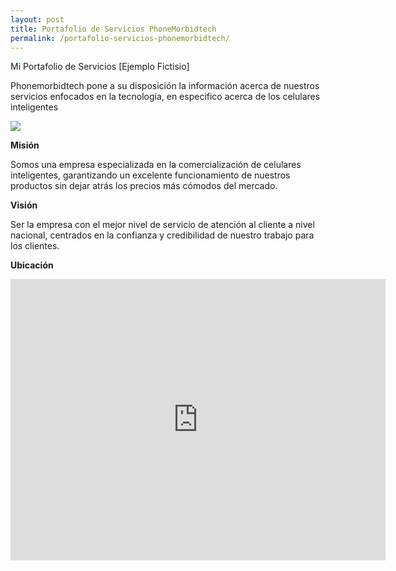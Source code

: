 ```yaml
---
layout: post
title: Portafolio de Servicios PhoneMorbidtech
permalink: /portafolio-servicios-phonemorbidtech/
---
```


Mi Portafolio de Servicios [Ejemplo Fictisio]

Phonemorbidtech pone a su disposición la información acerca de nuestros servicios enfocados en la tecnología,
en especifico acerca de los celulares inteligentes

<img src="{{ site.baseurl }}/images/portafolio-phm-1.jpg"/>

**Misión**

Somos una empresa especializada en la comercialización de celulares inteligentes,
garantizando un excelente funcionamiento de nuestros productos sin dejar 
atrás los precios más cómodos del mercado.

**Visión**

Ser la empresa con el mejor nivel de servicio de atención al cliente a nivel nacional, centrados en la confianza
y credibilidad de nuestro trabajo para los clientes.

**Ubicación**

<iframe src="https://www.google.com/maps/embed?pb=!1m10!1m8!1m3!1d2372.3581256317707!2d-78.4337532167148!3d-0.07516478539415822!3m2!1i1024!2i768!4f13.1!5e0!3m2!1ses-419!2sec!4v1545102779449" width="600" height="450" frameborder="0" style="border:0" allowfullscreen></iframe>


